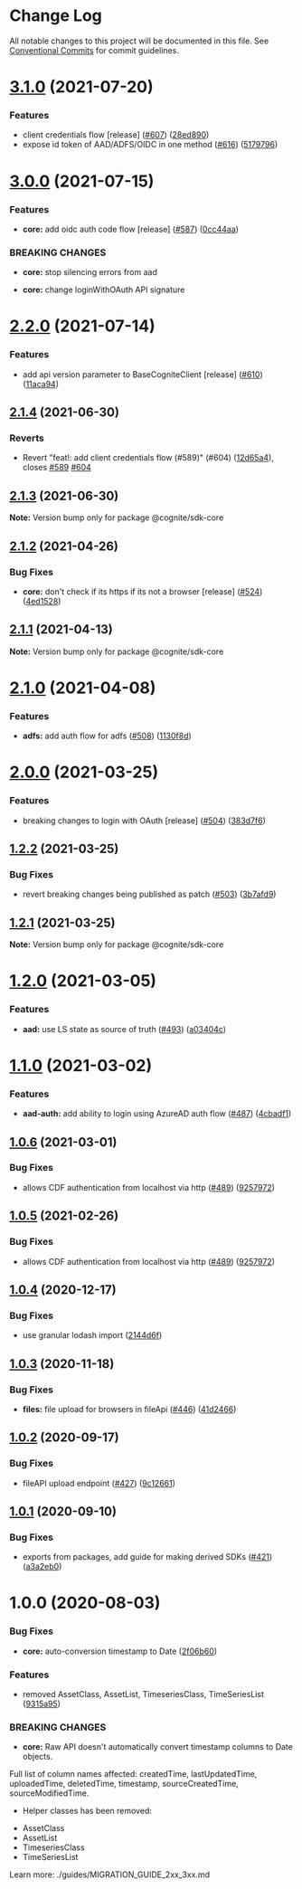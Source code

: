 # Change Log

All notable changes to this project will be documented in this file.
See [Conventional Commits](https://conventionalcommits.org) for commit guidelines.

# [3.1.0](https://github.com/cognitedata/cognite-sdk-js/compare/@cognite/sdk-core@3.0.0...@cognite/sdk-core@3.1.0) (2021-07-20)


### Features

* client credentials flow [release] ([#607](https://github.com/cognitedata/cognite-sdk-js/issues/607)) ([28ed890](https://github.com/cognitedata/cognite-sdk-js/commit/28ed890ebf15da151e05cf0c487bca4b91b8ea96))
* expose id token of AAD/ADFS/OIDC in one method ([#616](https://github.com/cognitedata/cognite-sdk-js/issues/616)) ([5179796](https://github.com/cognitedata/cognite-sdk-js/commit/5179796f83c51d6cec4323bf7ed06e6ea3df2434))





# [3.0.0](https://github.com/cognitedata/cognite-sdk-js/compare/@cognite/sdk-core@2.2.0...@cognite/sdk-core@3.0.0) (2021-07-15)


### Features

* **core:** add oidc auth code flow [release] ([#587](https://github.com/cognitedata/cognite-sdk-js/issues/587)) ([0cc44aa](https://github.com/cognitedata/cognite-sdk-js/commit/0cc44aa82b7d7461e8629fe2e712f743bf6c7138))


### BREAKING CHANGES

* **core:** stop silencing errors from aad

* **core:** change loginWithOAuth API signature



# [2.2.0](https://github.com/cognitedata/cognite-sdk-js/compare/@cognite/sdk-core@2.1.4...@cognite/sdk-core@2.2.0) (2021-07-14)


### Features

* add api version parameter to BaseCogniteClient [release] ([#610](https://github.com/cognitedata/cognite-sdk-js/issues/610)) ([11aca94](https://github.com/cognitedata/cognite-sdk-js/commit/11aca9498a8aef23c7855d675dc9d4d6cf70f10c))





## [2.1.4](https://github.com/cognitedata/cognite-sdk-js/compare/@cognite/sdk-core@2.1.3...@cognite/sdk-core@2.1.4) (2021-06-30)


### Reverts

* Revert "feat!: add client credentials flow (#589)" (#604) ([12d65a4](https://github.com/cognitedata/cognite-sdk-js/commit/12d65a41e919409582d76a3a59798737808cefac)), closes [#589](https://github.com/cognitedata/cognite-sdk-js/issues/589) [#604](https://github.com/cognitedata/cognite-sdk-js/issues/604)





## [2.1.3](https://github.com/cognitedata/cognite-sdk-js/compare/@cognite/sdk-core@2.1.2...@cognite/sdk-core@2.1.3) (2021-06-30)

**Note:** Version bump only for package @cognite/sdk-core





## [2.1.2](https://github.com/cognitedata/cognite-sdk-js/compare/@cognite/sdk-core@2.1.1...@cognite/sdk-core@2.1.2) (2021-04-26)


### Bug Fixes

* **core:** don't check if its https if its not a browser [release] ([#524](https://github.com/cognitedata/cognite-sdk-js/issues/524)) ([4ed1528](https://github.com/cognitedata/cognite-sdk-js/commit/4ed15281a21047b8230d9022b3cb9ab23768a3cc))





## [2.1.1](https://github.com/cognitedata/cognite-sdk-js/compare/@cognite/sdk-core@2.1.0...@cognite/sdk-core@2.1.1) (2021-04-13)

**Note:** Version bump only for package @cognite/sdk-core





# [2.1.0](https://github.com/cognitedata/cognite-sdk-js/compare/@cognite/sdk-core@2.0.0...@cognite/sdk-core@2.1.0) (2021-04-08)


### Features

* **adfs:** add auth flow for adfs ([#508](https://github.com/cognitedata/cognite-sdk-js/issues/508)) ([1130f8d](https://github.com/cognitedata/cognite-sdk-js/commit/1130f8d0d463144dff67480fdb960c531e9816ee))





# [2.0.0](https://github.com/cognitedata/cognite-sdk-js/compare/@cognite/sdk-core@1.2.2...@cognite/sdk-core@2.0.0) (2021-03-25)


### Features

* breaking changes to login with OAuth [release] ([#504](https://github.com/cognitedata/cognite-sdk-js/issues/504)) ([383d7f6](https://github.com/cognitedata/cognite-sdk-js/commit/383d7f6d0888a8acb8121af6cf39d1adbf724882))





## [1.2.2](https://github.com/cognitedata/cognite-sdk-js/compare/@cognite/sdk-core@1.2.1...@cognite/sdk-core@1.2.2) (2021-03-25)


### Bug Fixes

* revert breaking changes being published as patch ([#503](https://github.com/cognitedata/cognite-sdk-js/issues/503)) ([3b7afd9](https://github.com/cognitedata/cognite-sdk-js/commit/3b7afd94030c75b2122a8e8323678455bcef0a29))





## [1.2.1](https://github.com/cognitedata/cognite-sdk-js/compare/@cognite/sdk-core@1.2.0...@cognite/sdk-core@1.2.1) (2021-03-25)

**Note:** Version bump only for package @cognite/sdk-core





# [1.2.0](https://github.com/cognitedata/cognite-sdk-js/compare/@cognite/sdk-core@1.1.0...@cognite/sdk-core@1.2.0) (2021-03-05)


### Features

* **aad:** use LS state as source of truth ([#493](https://github.com/cognitedata/cognite-sdk-js/issues/493)) ([a03404c](https://github.com/cognitedata/cognite-sdk-js/commit/a03404c084d73c55ab22aeb29cd6724772c079a5))





# [1.1.0](https://github.com/cognitedata/cognite-sdk-js/compare/@cognite/sdk-core@1.0.6...@cognite/sdk-core@1.1.0) (2021-03-02)


### Features

* **aad-auth:** add ability to login using AzureAD auth flow ([#487](https://github.com/cognitedata/cognite-sdk-js/issues/487)) ([4cbadf1](https://github.com/cognitedata/cognite-sdk-js/commit/4cbadf1164b8e2ed3ade8fd3e0875d412739e7a3))





## [1.0.6](https://github.com/cognitedata/cognite-sdk-js/compare/@cognite/sdk-core@1.0.4...@cognite/sdk-core@1.0.6) (2021-03-01)


### Bug Fixes

* allows CDF authentication from localhost via http ([#489](https://github.com/cognitedata/cognite-sdk-js/issues/489)) ([9257972](https://github.com/cognitedata/cognite-sdk-js/commit/9257972dc87dfd5590df8d6ff253326407a8880a))





## [1.0.5](https://github.com/cognitedata/cognite-sdk-js/compare/@cognite/sdk-core@1.0.4...@cognite/sdk-core@1.0.5) (2021-02-26)


### Bug Fixes

* allows CDF authentication from localhost via http ([#489](https://github.com/cognitedata/cognite-sdk-js/issues/489)) ([9257972](https://github.com/cognitedata/cognite-sdk-js/commit/9257972dc87dfd5590df8d6ff253326407a8880a))





## [1.0.4](https://github.com/cognitedata/cognite-sdk-js/compare/@cognite/sdk-core@1.0.3...@cognite/sdk-core@1.0.4) (2020-12-17)


### Bug Fixes

* use granular lodash import ([2144d6f](https://github.com/cognitedata/cognite-sdk-js/commit/2144d6f439ba91ec47ba86052953b0240db7de22))





## [1.0.3](https://github.com/cognitedata/cognite-sdk-js/compare/@cognite/sdk-core@1.0.2...@cognite/sdk-core@1.0.3) (2020-11-18)


### Bug Fixes

* **files:** file upload for browsers in fileApi ([#446](https://github.com/cognitedata/cognite-sdk-js/issues/446)) ([41d2466](https://github.com/cognitedata/cognite-sdk-js/commit/41d2466c57f3ffd8069238556775177f67ac0180))





## [1.0.2](https://github.com/cognitedata/cognite-sdk-js/compare/@cognite/sdk-core@1.0.1...@cognite/sdk-core@1.0.2) (2020-09-17)


### Bug Fixes

* fileAPI upload endpoint ([#427](https://github.com/cognitedata/cognite-sdk-js/issues/427)) ([9c12661](https://github.com/cognitedata/cognite-sdk-js/commit/9c12661c12adc5312d0e5046adf6dd97c11554c8))





## [1.0.1](https://github.com/cognitedata/cognite-sdk-js/compare/@cognite/sdk-core@1.0.0...@cognite/sdk-core@1.0.1) (2020-09-10)


### Bug Fixes

* exports from packages, add guide for making derived SDKs ([#421](https://github.com/cognitedata/cognite-sdk-js/issues/421)) ([a3a2eb0](https://github.com/cognitedata/cognite-sdk-js/commit/a3a2eb03645733c289591b187f19e55b5294fbc7))





# 1.0.0 (2020-08-03)


### Bug Fixes

* **core:** auto-conversion timestamp to Date ([2f06b60](https://github.com/cognitedata/cognite-sdk-js/commit/2f06b604f8c6276466d3105e60892a266eb2a4f7))


### Features

* removed AssetClass, AssetList, TimeseriesClass, TimeSeriesList ([9315a95](https://github.com/cognitedata/cognite-sdk-js/commit/9315a95360561429af2e6f050a1e13f9ac9a2979))


### BREAKING CHANGES

* **core:** Raw API doesn't automatically convert timestamp columns to Date objects.

Full list of column names affected: createdTime, lastUpdatedTime, uploadedTime, deletedTime, timestamp, sourceCreatedTime, sourceModifiedTime.
* Helper classes has been removed:
- AssetClass
- AssetList
- TimeseriesClass
- TimeSeriesList

Learn more: ./guides/MIGRATION_GUIDE_2xx_3xx.md
